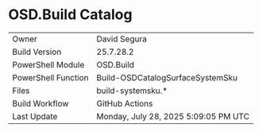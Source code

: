 ﻿# OSD.Build Catalog

| | |
|-|-|
| Owner | David Segura |
| Build Version | 25.7.28.2 |
| PowerShell Module | OSD.Build |
| PowerShell Function | Build-OSDCatalogSurfaceSystemSku |
| Files | build-systemsku.* |
| Build Workflow | GitHub Actions |
| Last Update | Monday, July 28, 2025 5:09:05 PM UTC |
